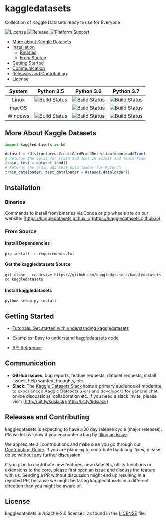 # kaggledatasets

Collection of Kaggle Datasets ready to use for Everyone

![License](https://img.shields.io/github/license/kaggledatasets/kaggledatasets) 
![Release](https://img.shields.io/github/v/release/kaggledatasets/kaggledatasets)
![Platform Support](https://img.shields.io/pypi/pyversions/kaggledatasets)

- [More about Kaggle Datasets](#more-about-kaggle-datasets)
- [Installation](#installation)
  - [Binaries](#binaries)
  - [From Source](#from-source)
- [Getting Started](#getting-started)
- [Communication](#communication)
- [Releases and Contributing](#releases-and-contributing)
- [License](#license)

|  System |                                Python 3.5                               |                                Python 3.6                               |                                Python 3.7                               |
|:-------:|:-----------------------------------------------------------------------:|:-----------------------------------------------------------------------:|:-----------------------------------------------------------------------:|
|  Linux  | ![Build Status](https://kaggledatasets.herokuapp.com/ci/travis/build/1) | ![Build Status](https://kaggledatasets.herokuapp.com/ci/travis/build/2) | ![Build Status](https://kaggledatasets.herokuapp.com/ci/travis/build/3) |
|  macOS  |                                                                         | ![Build Status](https://kaggledatasets.herokuapp.com/ci/travis/build/4) | ![Build Status](https://kaggledatasets.herokuapp.com/ci/travis/build/5) |
| Windows | ![Build Status](https://kaggledatasets.herokuapp.com/ci/travis/build/6) | ![Build Status](https://kaggledatasets.herokuapp.com/ci/travis/build/7) | ![Build Status](https://kaggledatasets.herokuapp.com/ci/travis/build/8) |

## More About Kaggle Datasets

```python
import kaggledatasets as kd

dataset = kd.structured.CreditCardFraudDetection(download=True)
# Returns the split for train and test in Scikit and Tensorflow
train, test = dataset.load()
# Returns the train and test data loader for PyTorch
train_dataloader, test_dataloader = dataset.dataloader()
```

## Installation

### Binaries

Commands to install from binaries via Conda or pip wheels are on our website: [https://kaggledatasets.github.io](https://kaggledatasets.github.io)

### From Source

#### Install Dependencies

```
pip install -r requirements.txt
```

#### Get the kaggledatasets Source

```
git clone --recursive https://github.com/kaggledatasets/kaggledatasets
cd kaggledatasets
```

#### Install kaggledatasets

```
python setup.py install
```

## Getting Started

* [Tutorials: Get started with understanding kaggledatasets](https://kaggledatasets.github.io/tutorials)

* [Examples: Easy to understand kaggledatasets code](https://kaggledatasets.github.io/docs/examples)

* [API Reference](https://kaggledatasets.github.io/docs)

## Communication

* **GitHub Issues**: bug reports, feature requests, dataset requests, install issues, help wanted, thoughts, etc.
* **Slack**: The [Kaggle Datasets Slack](https://kaggledatasets.slack.com/) hosts a primary audience of moderate to experienced Kaggle Datasets users and developers for general chat, online discussions, collaboration etc. If you need a slack invite, please visit: [http://bit.ly/kdslack](http://bit.ly/kdslack)

## Releases and Contributing

kaggledatasets is expecting to have a 30 day release cycle (major releases). Please let us know if you encounter a bug by [filing an issue](https://github.com/kaggledatasets/kaggledatasets/issues).  

We appreciate all contributions and make sure you go through our [Contributing Guide](CONTRIBUTING.md). If you are planning to contribute back bug-fixes, please do so without any further discussion.  

If you plan to contribute new features, new datasets, utility functions or extensions to the core, please first open an issue and discuss the feature with us.
Sending a PR without discussion might end up resulting in a rejected PR, because we might be taking kaggledatasets in a different direction than you might be aware of.

## License

kaggledatasets is Apache-2.0 licensed, as found in the [LICENSE](LICENSE) file.
